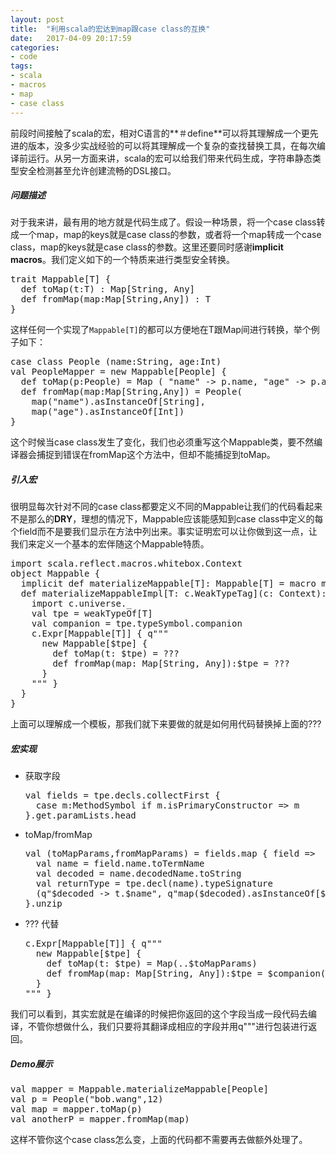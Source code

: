 ```yaml
---
layout: post
title:  "利用scala的宏达到map跟case class的互换"
date:   2017-04-09 20:17:59
categories: 
- code 
tags:
- scala
- macros
- map
- case class
---
```

前段时间接触了scala的宏，相对C语言的**＃define**可以将其理解成一个更先进的版本，没多少实战经验的可以将其理解成一个复杂的查找替换工具，在每次编译前运行。从另一方面来讲，scala的宏可以给我们带来代码生成，字符串静态类型安全检测甚至允许创建流畅的DSL接口。

##### 问题描述

对于我来讲，最有用的地方就是代码生成了。假设一种场景，将一个case class转成一个map，map的keys就是case class的参数，或者将一个map转成一个case class，map的keys就是case class的参数。这里还要同时感谢**implicit macros**。我们定义如下的一个特质来进行类型安全转换。

<pre>trait Mappable[T] {
  def toMap(t:T) : Map[String, Any]
  def fromMap(map:Map[String,Any]) : T
}
</pre>

这样任何一个实现了`Mappable[T]`的都可以方便地在T跟Map间进行转换，举个例子如下：

<pre>case class People (name:String, age:Int) 
val PeopleMapper = new Mappable[People] {
  def toMap(p:People) = Map ( "name" -> p.name, "age" -> p.age)
  def fromMap(map:Map[String,Any]) = People(
  	map("name").asInstanceOf[String],
  	map("age").asInstanceOf[Int])
}</pre>

这个时候当case class发生了变化，我们也必须重写这个Mappable类，要不然编译器会捕捉到错误在fromMap这个方法中，但却不能捕捉到toMap。

##### 引入宏

很明显每次针对不同的case class都要定义不同的Mappable让我们的代码看起来不是那么的**DRY**，理想的情况下，Mappable应该能感知到case class中定义的每个field而不是要我们显示在方法中列出来。事实证明宏可以让你做到这一点，让我们来定义一个基本的宏伴随这个Mappable特质。

<pre>import scala.reflect.macros.whitebox.Context
object Mappable {
  implicit def materializeMappable[T]: Mappable[T] = macro materializeMappableImpl[T]
  def materializeMappableImpl[T: c.WeakTypeTag](c: Context): c.Expr[Mappable[T]] = {
    import c.universe._
    val tpe = weakTypeOf[T]
    val companion = tpe.typeSymbol.companion
    c.Expr[Mappable[T]] { q"""
      new Mappable[$tpe] {
        def toMap(t: $tpe) = ???
        def fromMap(map: Map[String, Any]):$tpe = ???
      }
    """ }
  }
}
</pre>

上面可以理解成一个模板，那我们就下来要做的就是如何用代码替换掉上面的???

##### 宏实现

* 获取字段

  <pre>val fields = tpe.decls.collectFirst {
    case m:MethodSymbol if m.isPrimaryConstructor => m
  }.get.paramLists.head
  </pre>

* toMap/fromMap

  <pre>val (toMapParams,fromMapParams) = fields.map { field =>
    val name = field.name.toTermName
    val decoded = name.decodedName.toString
    val returnType = tpe.decl(name).typeSignature
    (q"$decoded -> t.$name", q"map($decoded).asInstanceOf[$returnType]")
  }.unzip
  </pre>

* ??? 代替

  <pre>c.Expr[Mappable[T]] { q"""
    new Mappable[$tpe] {
      def toMap(t: $tpe) = Map(..$toMapParams)
      def fromMap(map: Map[String, Any]):$tpe = $companion(..$fromMapParams)
    }
  """ }
 </pre>

我们可以看到，其实宏就是在编译的时候把你返回的这个字段当成一段代码去编译，不管你想做什么，我们只要将其翻译成相应的字段并用q"""进行包装进行返回。

##### Demo展示

<pre>val mapper = Mappable.materializeMappable[People]
val p = People("bob.wang",12)
val map = mapper.toMap(p)
val anotherP = mapper.fromMap(map)
</pre>

这样不管你这个case class怎么变，上面的代码都不需要再去做额外处理了。
